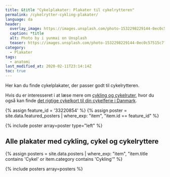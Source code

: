 ```yaml
---
title: &title "Cykelplakater: Plakater til cykelrytteren"
permalink: /cykelrytter-cykling-plakater/
language: da
header:
  overlay_image: https://images.unsplash.com/photo-1532298229144-0ec0c57515c7?ixid=MXwxMjA3fDB8MHxwaG90by1wYWdlfHx8fGVufDB8fHw%3D&ixlib=rb-1.2.1&auto=format&fit=crop&w=1908&q=80
  caption: *title
  alt: Photo by i yunmai on Unsplash
  teaser: https://images.unsplash.com/photo-1532298229144-0ec0c57515c7?ixid=MXwxMjA3fDB8MHxwaG90by1wYWdlfHx8fGVufDB8fHw%3D&ixlib=rb-1.2.1&auto=format&fit=crop&w=400&q=80
category:
  - Plakater
tags:
  - anatomi
last_modified_at: 2020-02-11T23:14:14Z
toc: true
---
```


Her kan du finde cykelplakater, der passer godt til cykelrytteren.

Hvis du er interesseret i at læse mere om [cykling og cykelruter](https://www.cykel-ruter.dk/), hvor du også kan finde [det rigtige cykelkort til din cykelferie i Danmark](https://www.cykel-ruter.dk/cykelkort/).

{% assign feature_id = '33220854' %}
{% assign poster = site.data.featured_posters | where_exp: "item", "item.id == feature_id" %}

{% include poster array=poster type="left" %}

## Alle plakater med cykling, cykel og cykelryttere

{% assign posters = site.data.posters | where_exp: "item", "item.title contains 'Cykel' or item.category contains 'Cykling'" %}

{% include posters array=posters %}
